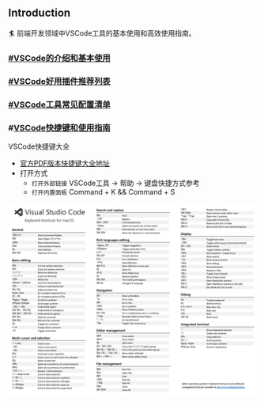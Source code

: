 
## Introduction

🏄‍ 前端开发领域中VSCode工具的基本使用和高效使用指南。

### [#VSCode的介绍和基本使用](./use/VSCode的介绍和基本使用.md)

### [#VSCode好用插件推荐列表](./plugin/VSCode%E5%B8%B8%E7%94%A8%E6%8F%92%E4%BB%B6%E5%88%97%E8%A1%A8.md)

### [#VSCode工具常见配置清单](./setting/VSCode常见的配置.md)

### #[VSCode快捷键和使用指南](./Shortcut%20keys/VSCode快捷键使用.md)

  VSCode快捷键大全
  - [官方PDF版本快捷键大全地址](https://code.visualstudio.com/shortcuts/keyboard-shortcuts-macos.pdf)
  - 打开方式
    - `打开外部链接` VSCode工具 -> 帮助 -> 键盘快捷方式参考 
    - `打开内置面板` Command + K && Command + S
  
![图片](./img/快捷键列表.png)

